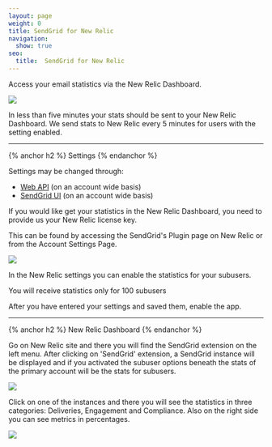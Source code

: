```yaml
---
layout: page
weight: 0
title: SendGrid for New Relic
navigation:
  show: true
seo:
  title:  SendGrid for New Relic
---
```


Access your email statistics via the New Relic Dashboard.

![]({{root_url}}/images/new_relic.png)

In less than five minutes your stats should be sent to your New Relic Dashboard. We send stats to New Relic every 5 minutes for users with the setting enabled.

* * * * *

{% anchor h2 %}
Settings
{% endanchor %}

Settings may be changed through:

-   [Web API]({{root_url}}/API_Reference/Web_API/filter_settings.html#-SendGrid-for-New-Relic) (on an account wide basis)
-   [SendGrid UI]({{site.app_url}}/settings/partners) (on an account wide basis)

If you would like get your statistics in the New Relic Dashboard, you need to provide us your New Relic license key.

This can be found by accessing the SendGrid's Plugin page on New Relic or from the Account Settings Page.

![]({{root_url}}/images/newrelic-settings.png)

In the New Relic settings you can enable the statistics for your subusers.

<call-out type="warning">
You will receive statistics only for 100 subusers
</call-out>

After you have entered your settings and saved them, enable the app.

* * * * *

{% anchor h2 %}
New Relic Dashboard
{% endanchor %}

Go on New Relic site and there you will find the SendGrid extension on the left menu. After clicking on 'SendGrid' extension, a SendGrid instance will be displayed and if you activated the subuser options beneath the stats of the primary account will be the stats for subusers.

![]({{root_url}}/images/newrelic-dashboard1.png)

Click on one of the instances and there you will see the statistics in three categories: Deliveries, Engagement and Compliance. Also on the right side you can see metrics in percentages.

![]({{root_url}}/images/newrelic-dashboard2.png)

